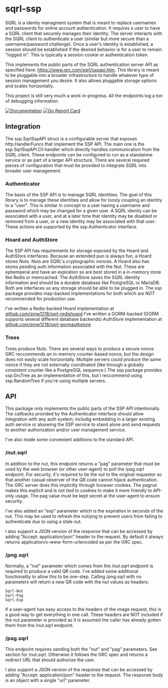 # sqrl-ssp #
SQRL is a identiy managment system that is meant to replace usernames and passwords for online
account authentication. It requires a user to have a SQRL client that securely manages their 
identity. The server interacts with the SQRL client to authenticate a user (similar but more 
secure than a username/password challenge). Once a user's identity is established, a session
should be established if the desired behavior is for a user to remain "logged in". This is typically
a session cookie or authentication token.

This implements the public parts of the SQRL authentication server API as specified here: https://www.grc.com/sqrl/sspapi.htm.
This library is meant to be pluggable into a broader infrastructure to handle whatever type
of session management you desire. It also allows pluggable storage options and scales horizontally.

This project is still very much a work in-progress. All the endpoints log a ton of debugging information.

[![Documentation](https://godoc.org/github.com/smw1218/sqrl-ssp?status.svg)](https://godoc.org/github.com/smw1218/sqrl-ssp)
[![Go Report Card](https://goreportcard.com/badge/github.com/smw1218/sqrl-ssp)](https://goreportcard.com/report/github.com/smw1218/sqrl-ssp)

## Integration ##
The ssp.SqrlSspAPI struct is a configurable server that exposes http.HandlerFuncs that implement the SSP API. The main one
is the ssp.SqrlSspAPI.Cli handler which directly handles communication from the SQRL client. These endpoints can be configured to 
run as a standalone service or as part of a larger API structure. There are several required pieces
of configuration that must be provided to integrate SQRL into broader user management. 

### Authenticator ###
The basis of the SSP API is to manage SQRL identities. The goal of this library is to manage these identities and allow
for loosly coupling an identity to a "user". This is similar in concept to a user having a username and password which may be
changed for a given user. A SQRL idenity can be associated with a user, and at a later time that identity may be disabled or
removed from a user, or a new identity may be associated with that user. These actions are supported by the ssp.Authenticator
interface.

### Hoard and AuthStore ##
The SSP API has requirements for storage exposed by the Hoard and AuthStore interfaces. Because an extended pun is always fun, a Hoard stores Nuts.
Nuts are SQRL's cryptographic nonces. A Hoard also has stores pending auth information associated with the Nut. These are ephemperal and have an
expiration so are best stored in a in-memory store like Redis or memcached. The AuthStore saves the SQRL identity information and should be a durable database like PostgreSQL or MariaDB. Both are interfaces so any storage should be able to be plugged in. The ssp package provides map-backed implementations for both which are *NOT* recommended for production use. 

I've written a Redis-backed Hoard implementation at [github.com/smw1218/sqrl-redishoard](https://github.com/smw1218/sqrl-redishoard)
I've written a GORM-backed (GORM supports several different database backends) AuthStore implementation at [github.com/smw1218/sqrl-gormauthstore](https://github.com/smw1218/sqrl-gormauthstore)


### Trees ###
Trees produce Nuts. There are several ways to produce a secure nonce. GRC reccommends an in-memory counter-based nonce, but the design
does not easily scale horizontally. Multiple servers could produce the same nonce if they are not externally coordinated (like through
a globally consistent counter like a PostgreSQL sequence.) The ssp package provides ssp.GrcTree as an implementation of this, but I 
reccommend using ssp.RandomTree if you're using multiple servers.

## API ##
This package only implements the public parts of the SSP API intentionally. The callbacks provided by the Authenticator interface
should allow integration with any auth system; includig embedding in a larger existing auth service or aloowing the SSP service to
stand alone and send requests to another authorization and/or user management service.

I've also made some convenient additions to the standard API.

### /nut.sqrl ###
In addition to the nut, this endpoint returns a "pag" parameter that must be used by the web browser (or other user-agent)
to poll the /pag.sqrl endpoint. For security, it's required to tie the nut to the original requestor so that another
casual observer of the QR code cannot hijack authentication. The GRC server does this implicitly through browser cookies.
The pagnut makes this explicit and is not tied to cookies to make it more friendly to API-only usage. The pag value must 
be kept secret at the user-agent to ensure security.

I've also added an "exp" parameter which is the expiration in seconds of the nut. This may be used to refresh the nut/png
to prevent users from failing to authenticate due to using a stale nut.

I also support a JSON version of the response that can be accessed by adding "Accept: application/json" header to the request.
By default it always returns application/x-www-form-urlencoded as per the GRC spec.

### /png.sqrl ###
Normally, a "nut" parameter which comes from the /nut.sqrl endpoint is required to produce a valid QR code. I've added
some additional functionality to allow this to be one-step. Calling /png.sqrl with no parameters will return a new QR
code with the nut values as headers:

    Sqrl-Nut
    Sqrl-Pag
    Sqrl-Exp

If a user-agent has easy access to the headers of the image request, this is a good way to get everything in one call.
These headers are NOT included if the nut parameter is provided as it is assumed the caller has already gotten them from
the /nut.sqrl endpoint.

### /pag.sqrl ###
This endpoint requires sending both the "nut" and "pag" parameters. See section for /nut.sqrl.
Otherwise it follows the GRC spec and returns a redirect URL that should authorize the user.

I also support a JSON version of the response that can be accessed by adding "Accept: application/json" header to the request.
The response body is an object with a single "url" parameter.
